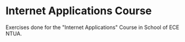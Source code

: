 # Internet Applications Course

Exercises done for the "Internet Applications" Course in School of ECE NTUA.
